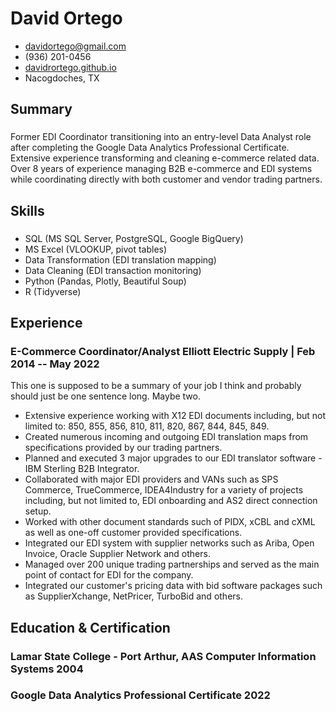 <!-- The (first) h1 will be used as the <title> of the HTML page -->
# David Ortego

<!-- The unordered list immediately after the h1 will be formatted on a single
line. It is intended to be used for contact details -->
- <davidortego@gmail.com>
- (936) 201-0456
- [davidrortego.github.io](https://davidrortego.github.io/)
- Nacogdoches, TX

<!-- The paragraph after the h1 and ul and before the first h2 is optional. It
is intended to be used for a short summary. -->
## Summary
### <span> </span><span> </span>
Former EDI Coordinator transitioning into an entry-level Data Analyst role after completing the Google Data Analytics Professional Certificate.  Extensive experience transforming and cleaning e-commerce related data.  Over 8 years of experience managing B2B e-commerce and EDI systems while coordinating directly with both customer and vendor trading partners.

## Skills
### <span> </span><span> </span>
* SQL (MS SQL Server, PostgreSQL, Google BigQuery)
* MS Excel (VLOOKUP, pivot tables)
* Data Transformation (EDI translation mapping)
* Data Cleaning (EDI transaction monitoring)
* Python (Pandas, Plotly, Beautiful Soup)
* R (Tidyverse)

## Experience

<!-- You have to wrap the "left" and "right" half of these headings in spans by
hand -->
### <span>E-Commerce Coordinator/Analyst</span> <spam>Elliott Electric Supply | </span> <span>Feb 2014 -- May 2022</span>

This one is supposed to be a summary of your job I think and probably should just be one sentence long.  Maybe two.

*	Extensive experience working with X12 EDI documents including, but not limited to: 850, 855, 856, 810, 811, 820, 867, 844, 845, 849.
*	Created numerous incoming and outgoing EDI translation maps from specifications provided by our trading partners.
*	Planned and executed 3 major upgrades to our EDI translator software - IBM Sterling B2B Integrator.
*	Collaborated with major EDI providers and VANs such as SPS Commerce, TrueCommerce, IDEA4Industry for a variety of projects including, but not limited to, EDI onboarding and AS2 direct connection setup.
*	Worked with other document standards such of PIDX, xCBL and cXML as well as one-off customer provided specifications.
*	Integrated our EDI system with supplier networks such as Ariba, Open Invoice, Oracle Supplier Network and others.
*	Managed over 200 unique trading partnerships and served as the main point of contact for EDI for the company.
*	Integrated our customer's pricing data with bid software packages such as SupplierXchange, NetPricer, TurboBid and others.

## Education & Certification

### <span>Lamar State College - Port Arthur, AAS Computer Information Systems</span> <span>2004</span>

### <span>Google Data Analytics Professional Certificate</span> <span>2022</span>
